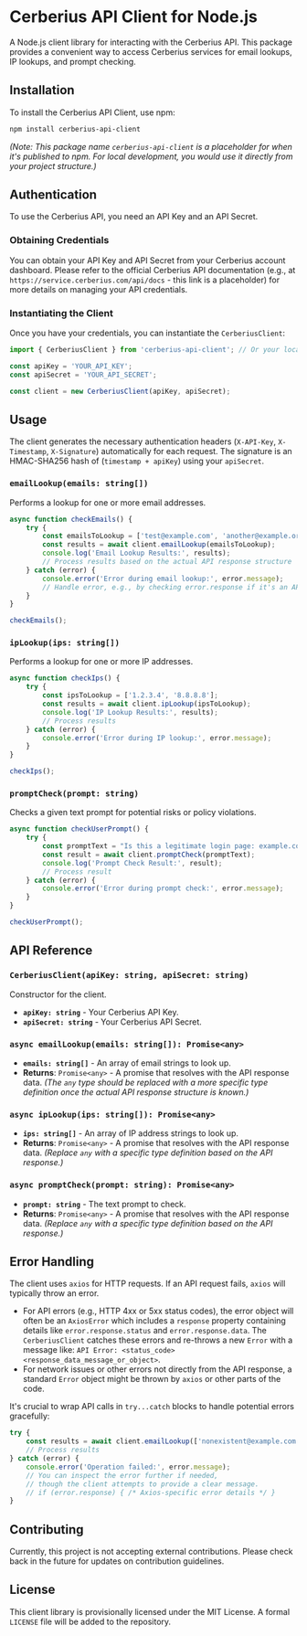 # Cerberius API Client for Node.js

A Node.js client library for interacting with the Cerberius API. This package provides a convenient way to access Cerberius services for email lookups, IP lookups, and prompt checking.

## Installation

To install the Cerberius API Client, use npm:

```bash
npm install cerberius-api-client
```
*(Note: This package name `cerberius-api-client` is a placeholder for when it's published to npm. For local development, you would use it directly from your project structure.)*

## Authentication

To use the Cerberius API, you need an API Key and an API Secret.

### Obtaining Credentials

You can obtain your API Key and API Secret from your Cerberius account dashboard. Please refer to the official Cerberius API documentation (e.g., at `https://service.cerberius.com/api/docs` - this link is a placeholder) for more details on managing your API credentials.

### Instantiating the Client

Once you have your credentials, you can instantiate the `CerberiusClient`:

```typescript
import { CerberiusClient } from 'cerberius-api-client'; // Or your local path e.g., './src/CerberiusClient' for local use

const apiKey = 'YOUR_API_KEY';
const apiSecret = 'YOUR_API_SECRET';

const client = new CerberiusClient(apiKey, apiSecret);
```

## Usage

The client generates the necessary authentication headers (`X-API-Key`, `X-Timestamp`, `X-Signature`) automatically for each request. The signature is an HMAC-SHA256 hash of (`timestamp + apiKey`) using your `apiSecret`.

### `emailLookup(emails: string[])`

Performs a lookup for one or more email addresses.

```typescript
async function checkEmails() {
    try {
        const emailsToLookup = ['test@example.com', 'another@example.org'];
        const results = await client.emailLookup(emailsToLookup);
        console.log('Email Lookup Results:', results);
        // Process results based on the actual API response structure
    } catch (error) {
        console.error('Error during email lookup:', error.message);
        // Handle error, e.g., by checking error.response if it's an API error from axios
    }
}

checkEmails();
```

### `ipLookup(ips: string[])`

Performs a lookup for one or more IP addresses.

```typescript
async function checkIps() {
    try {
        const ipsToLookup = ['1.2.3.4', '8.8.8.8'];
        const results = await client.ipLookup(ipsToLookup);
        console.log('IP Lookup Results:', results);
        // Process results
    } catch (error) {
        console.error('Error during IP lookup:', error.message);
    }
}

checkIps();
```

### `promptCheck(prompt: string)`

Checks a given text prompt for potential risks or policy violations.

```typescript
async function checkUserPrompt() {
    try {
        const promptText = "Is this a legitimate login page: example.com/login";
        const result = await client.promptCheck(promptText);
        console.log('Prompt Check Result:', result);
        // Process result
    } catch (error) {
        console.error('Error during prompt check:', error.message);
    }
}

checkUserPrompt();
```

## API Reference

### `CerberiusClient(apiKey: string, apiSecret: string)`
Constructor for the client.
- **`apiKey: string`** - Your Cerberius API Key.
- **`apiSecret: string`** - Your Cerberius API Secret.

### `async emailLookup(emails: string[]): Promise<any>`
- **`emails: string[]`** - An array of email strings to look up.
- **Returns**: `Promise<any>` - A promise that resolves with the API response data. *(The `any` type should be replaced with a more specific type definition once the actual API response structure is known.)*

### `async ipLookup(ips: string[]): Promise<any>`
- **`ips: string[]`** - An array of IP address strings to look up.
- **Returns**: `Promise<any>` - A promise that resolves with the API response data. *(Replace `any` with a specific type definition based on the API response.)*

### `async promptCheck(prompt: string): Promise<any>`
- **`prompt: string`** - The text prompt to check.
- **Returns**: `Promise<any>` - A promise that resolves with the API response data. *(Replace `any` with a specific type definition based on the API response.)*

## Error Handling

The client uses `axios` for HTTP requests. If an API request fails, `axios` will typically throw an error.
- For API errors (e.g., HTTP 4xx or 5xx status codes), the error object will often be an `AxiosError` which includes a `response` property containing details like `error.response.status` and `error.response.data`. The `CerberiusClient` catches these errors and re-throws a new `Error` with a message like: `API Error: <status_code> <response_data_message_or_object>`.
- For network issues or other errors not directly from the API response, a standard `Error` object might be thrown by `axios` or other parts of the code.

It's crucial to wrap API calls in `try...catch` blocks to handle potential errors gracefully:

```typescript
try {
    const results = await client.emailLookup(['nonexistent@example.com']);
    // Process results
} catch (error) {
    console.error('Operation failed:', error.message);
    // You can inspect the error further if needed,
    // though the client attempts to provide a clear message.
    // if (error.response) { /* Axios-specific error details */ }
}
```

## Contributing

Currently, this project is not accepting external contributions. Please check back in the future for updates on contribution guidelines.

## License

This client library is provisionally licensed under the MIT License. A formal `LICENSE` file will be added to the repository.
